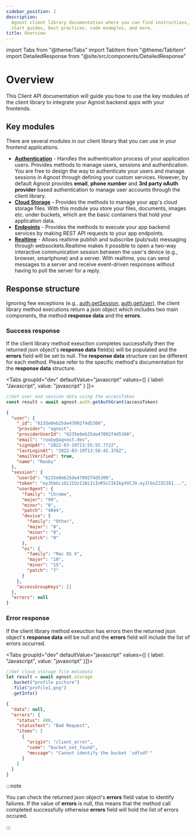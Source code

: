 ```yaml
---
sidebar_position: 2
description:
  Agnost client library documentation where you can find instructions, quick
  start guides, best practices, code examples, and more.
title: Overview
---
```


import Tabs from "@theme/Tabs"
import TabItem from "@theme/TabItem"
import DetailedResponse from "@site/src/components/DetailedResponse"

# Overview

This Client API documentation will guide you how to use the key modules of the
client library to integrate your Agnost backend apps with your frontends.

## Key modules

There are several modules in our client library that you can use in your
frontend applications.

- [**Authentication**](/client/guides/authentication/sign-up/) - Handles the
  authentication process of your application users. Provides methods to manage
  users, sessions and authentication. You are free to design the way to
  authenticate your users and manage sessions in Agnost through defining your
  custom services. However, by default Agnost provides **email**, **phone
  number** and **3rd party oAuth provider** based authentication to manage user
  accounts through the client library.
- [**Cloud Storage**](/client/guides/storage/) - Provides the methods to manage
  your app's cloud storage files. With this module you store your files,
  documents, images etc. under buckets, which are the basic containers that hold
  your application data.
- [**Endpoints**](/client/guides/endpoint/) - Provides the methods to execute
  your app backend services by making REST API requests to your app endpoints.
- [**Realtime**](/client/guides/realtime/channels/) - Allows realtime publish
  and subscribe (pub/sub) messaging through websockets.Realtime makes it
  possible to open a two-way interactive communication session between the
  user's device (e.g., browser, smartphone) and a server. With realtime, you can
  send messages to a server and receive event-driven responses without having to
  poll the server for a reply.

## Response structure

Ignoring few exceptions (e.g.,
[auth.getSession](/client/guides/authentication/sessions#get-current-session),
[auth.getUser](/client/guides/authentication/sessions#get-user-info-from-local-storage)),
the client library method executions return a json object which includes two
main components, the method **response data** and the **errors**.

### Success response

If the client library method exeuction completes successfully then the returned
json object's **response data** field(s) will be populated and the **errors**
field will be set to null. The **response data** structure can be different for
each method. Please refer to the specific method's documentation for the
**response data** structure.

<Tabs groupId="dev" defaultValue="javascript" values={[ { label: "Javascript", value: "javascript" } ]}>


<TabItem value="javascript">


```js
//Get user and session data using the accessToken
const result = await agnost.auth.getAuthGrant(accessToken)
```

</TabItem>


</Tabs>


<DetailedResponse title="Success response example">


```json
{
  "user": {
    "_id": "6235e0eb25de47092f4d5300",
    "provider": "agnost",
    "providerUserId": "6235e0eb25de47092f4d5300",
    "email": "rooby@agnost.dev",
    "signUpAt": "2022-03-19T13:55:55.772Z",
    "lastLoginAt": "2022-03-19T13:58:42.376Z",
    "emailVerified": true,
    "name": "Rooby"
  },
  "session": {
    "userId": "6235e0eb25de47092f4d5300",
    "token": "eyJhbGciOiJIUzI1NiIsInR5cCI6IkpXVCJ9.eyJlbnZJZCI6I...",
    "userAgent": {
      "family": "Chrome",
      "major": "99",
      "minor": "0",
      "patch": "4844",
      "device": {
        "family": "Other",
        "major": "0",
        "minor": "0",
        "patch": "0"
      },
      "os": {
        "family": "Mac OS X",
        "major": "10",
        "minor": "15",
        "patch": "7"
      }
    },
    "accessGroupKeys": []
  },
  "errors": null
}
```

</DetailedResponse>


### Error response

If the client library method exeuction has errors then the returned json
object's **response data** will be null and the **errors** field will include
the list of errors occurred.

<Tabs groupId="dev" defaultValue="javascript" values={[ { label: "Javascript", value: "javascript" }]}>


<TabItem value="javascript">


```js
//Get cloud storage file metadata
let result = await agnost.storage
  .bucket("profile picture")
  .file("profile1.png")
  .getInfo()
```

</TabItem>


</Tabs>


<DetailedResponse title="Error response example">


```json
{
  "data": null,
  "errors": {
    "status": 400,
    "statusText": "Bad Request",
    "items": [
      {
        "origin": "client_error",
        "code": "bucket_not_found",
        "message": "Cannot identify the bucket 'sdfsdf'"
      }
    ]
  }
}
```

</DetailedResponse>


:::note

You can check the returned json object's **errors** field value to identify
failures. If the value of **errors** is null, this means that the method call
completed successfully otherwise **errors** field will hold the list of errors
occured.

:::
